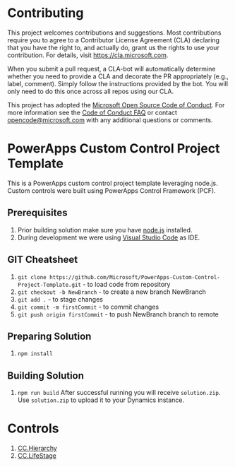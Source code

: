 
# Contributing

This project welcomes contributions and suggestions.  Most contributions require you to agree to a
Contributor License Agreement (CLA) declaring that you have the right to, and actually do, grant us
the rights to use your contribution. For details, visit https://cla.microsoft.com.

When you submit a pull request, a CLA-bot will automatically determine whether you need to provide
a CLA and decorate the PR appropriately (e.g., label, comment). Simply follow the instructions
provided by the bot. You will only need to do this once across all repos using our CLA.

This project has adopted the [Microsoft Open Source Code of Conduct](https://opensource.microsoft.com/codeofconduct/).
For more information see the [Code of Conduct FAQ](https://opensource.microsoft.com/codeofconduct/faq/) or
contact [opencode@microsoft.com](mailto:opencode@microsoft.com) with any additional questions or comments.

# PowerApps Custom Control Project Template

This is a PowerApps custom control project template leveraging node.js.  Custom controls were built using PowerApps Control Framework (PCF).

## Prerequisites
1. Prior building solution make sure you have [node.js](https://nodejs.org/) installed.
2. During development we were using [Visual Studio Code](https://code.visualstudio.com/) as IDE.


## GIT Cheatsheet
1. `git clone https://github.com/Microsoft/PowerApps-Custom-Control-Project-Template.git` - to load code from repository
1. `git checkout -b NewBranch` - to create a new branch NewBranch
1. `git add .` - to stage changes 
1. `git commit -m firstCommit` - to commit changes
1. `git push origin firstCommit` - to push NewBranch branch to remote


## Preparing Solution
1. `npm install`

## Building Solution
1. `npm run build`
After successful running you will receive `solution.zip`.  Use `solution.zip` to upload it to your Dynamics instance.

# Controls
1. [CC.Hierarchy](src/Controls/CC.Hierarchy/README.md)
1. [CC.LifeStage](src/Controls/CC.LifeStage/README.md)
